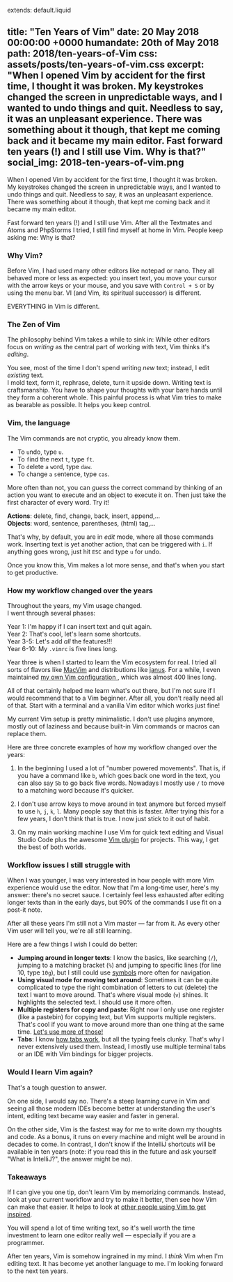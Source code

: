 extends: default.liquid

title:      "Ten Years of Vim"
date:       20 May 2018 00:00:00 +0000
humandate:  20th of May 2018
path:       2018/ten-years-of-Vim
css:        assets/posts/ten-years-of-vim.css
excerpt:    "When I opened Vim by accident for the first time, I thought it was broken. My keystrokes changed the screen in unpredictable ways, and I wanted to undo things and quit. Needless to say, it was an unpleasant experience. There was something about it though, that kept me coming back and it became my main editor. Fast forward ten years (!) and I still use Vim. Why is that?"
social_img: 2018-ten-years-of-vim.png
---

<div class="vim">
<div class="cursor"></div>
</div>

When I opened Vim by accident for the first time, I thought it was broken.
My keystrokes changed the screen in unpredictable ways, and I wanted to undo things and quit.
Needless to say, it was an unpleasant experience.  
There was something about it though, that kept me coming back and it became my main editor.

Fast forward ten years (!) and I still use Vim.
After all the Textmates and Atoms and PhpStorms I tried, I still find myself at home in Vim.
People keep asking me: Why is that?

### Why Vim?

Before Vim, I had used many other editors like notepad or nano. They all behaved more or less as expected: you insert text, you move your cursor with the arrow keys or your mouse, and you save with `Control + S` or by using the menu bar. VI (and Vim, its spiritual successor) is different.

EVERYTHING in Vim is different.

### The Zen of Vim

The philosophy behind Vim takes a while to sink in: 
While other editors focus on _writing_ as the central part of working with text, Vim thinks it's _editing_.

You see, most of the time I don't spend writing *new* text; instead, I edit *existing* text.  
I mold text, form it, rephrase, delete, turn it upside down.
Writing text is craftsmanship. You have to shape your thoughts with your bare hands until they form a coherent whole.
This painful process is what Vim tries to make as bearable as possible. It helps you keep control.

### Vim, the language

The Vim commands are not cryptic, you already know them.

* To `u`ndo, type `u`.
* To `f`ind the next `t`, type `ft`.
* To `d`elete `a` `w`ord, type `daw`.
* To `c`hange `a` `s`entence, type `cas`.

More often than not, you can *guess* the correct command by thinking of an action you want to execute and an object to execute it on.
Then just take the first character of every word. Try it!

**Actions**: delete, find, change, back, insert, append,...  
**Objects**: word, sentence, parentheses, (html) tag,...  

That's why, by default, you are in *edit* mode, where all those commands work. Inserting text is yet another action, that can be triggered with `i`.
If anything goes wrong, just hit `ESC` and type `u` for undo.

Once you know this, Vim makes a lot more sense, and that's when you start to get productive.

### How my workflow changed over the years

Throughout the years, my Vim usage changed.  
I went through several phases:

Year 1: I'm happy if I can insert text and quit again.  
Year 2: That's cool, let's learn some shortcuts.  
Year 3-5: Let's add *all* the features!!!   
Year 6-10: My `.vimrc` is five lines long.  

Year three is when I started to learn the Vim ecosystem for real.
I tried all sorts of flavors like [MacVim](http://macVim-dev.github.io/macVim/) and distributions like [janus](https://github.com/carlhuda/janus).
For a while, I even maintained [my own Vim configuration
](https://github.com/mre/dotVim/blob/master/.vimrc), which was almost 400 lines long.

All of that certainly helped me learn what's out there, but I'm not sure if I would recommend that to a Vim beginner.
After all, you don't really need all of that. Start with a terminal and a vanilla Vim editor which works just fine!

My current Vim setup is pretty minimalistic. I don't use plugins anymore, mostly out of laziness and because built-in Vim commands or macros can replace them.

Here are three concrete examples of how my workflow changed over the years:

1. In the beginning I used a lot of "number powered movements". That is, if you have a command like `b`, which goes back one word in the text, you can also say `5b` to go back five words. Nowadays I mostly use `/` to move to a matching word because it's quicker.

2. I don't use arrow keys to move around in text anymore but forced myself to use `h`, `j`, `k`, `l`. Many people say that this is faster. After trying this for a few years, I don't think that is true. I now just stick to it out of habit.

3. On my main working machine I use Vim for quick text editing and Visual Studio Code plus the awesome [Vim plugin](https://github.com/VSCodeVim/Vim) for projects. This way, I get the best of both worlds.

### Workflow issues I still struggle with

When I was younger, I was very interested in how people with more Vim experience would use the editor.
Now that I'm a long-time user, here's my answer: there's no secret sauce.
I certainly feel less exhausted after editing longer texts than in the early days, but 90% of the commands I use fit on a post-it note.

After all these years I'm still not a Vim master &mdash; far from it. 
As every other Vim user will tell you, we're all still learning. 

Here are a few things I wish I could do better:

* **Jumping around in longer texts**: I know the basics, like searching (`/`), jumping to a matching bracket (`%`) and jumping to specific lines (for line 10, type `10g`), but I still could use [symbols](https://en.wikipedia.org/wiki/Symbol_(programming)) more often for navigation.
* **Using visual mode for moving text around**: Sometimes it can be quite complicated to type the right combination of letters to cut (delete) the text I want to move around. That's where visual mode (`v`) shines. It highlights the selected text. I should use it more often.
* **Multiple registers for copy and paste**: Right now I only use one register (like a pastebin) for copying text, but Vim supports multiple registers. That's cool if you want to move around more than one thing at the same time. [Let's use more of those!](http://Vim.wikia.com/wiki/Copy,_cut_and_paste)
* **Tabs**: I know [how tabs work](http://Vim.wikia.com/wiki/Using_tab_pages), but all the typing feels clunky. That's why I never extensively used them. Instead, I mostly use multiple terminal tabs or an IDE with Vim bindings for bigger projects.


### Would I learn Vim again?

That's a tough question to answer.

On one side, I would say no. 
There's a steep learning curve in Vim and seeing all those modern IDEs become better at understanding the user's intent, editing text became way easier and faster in general.

On the other side, Vim is the fastest way for me to write down my thoughts and code. As a bonus, it runs on every machine and might well be around in decades to come. In contrast, I don't know if the IntelliJ shortcuts will be available in ten years (note: if you read this in the future and ask yourself "What is IntelliJ?", the answer might be no).

### Takeaways

If I can give you one tip, don't learn Vim by memorizing commands. Instead, look at your current workflow and try to make it better, then see how Vim can make that easier. It helps to look at [other people using Vim to get inspired](https://youtu.be/yG-UaBJXZ80?t=43m12s).

You will spend a lot of time writing text, so it's well worth the time investment to learn one editor really well &mdash; especially if you are a programmer.

After ten years, Vim is somehow ingrained in my mind. I *think* Vim when I'm editing text. It has become yet another language to me. I'm looking forward to the next ten years.





